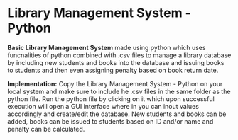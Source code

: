 # Library Management System - Python
**Basic Library Management System** made using python which uses funcnalities of python combined with .csv files to manage a library database by including new students and books into the database and issuing books to students and then even assigning penalty based on book return date.

**Implementation:** Copy the Library Management System - Python on your local system and make sure to include he .csv files in the same folder as the python file. Run the python file by clicking on it which upon successful execution will open a GUI interface where in you can inout values accordingly and create/edit the database. New students and books can be added, books can be issued to students based on ID and/or name and penalty can be calculated.
